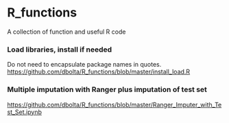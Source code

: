 # R_functions
A collection of function and useful R code

### Load libraries, install if needed
Do not need to encapsulate package names in quotes.
<br>https://github.com/dbolta/R_functions/blob/master/install_load.R

### Multiple imputation with Ranger plus imputation of test set
https://github.com/dbolta/R_functions/blob/master/Ranger_Imputer_with_Test_Set.ipynb
